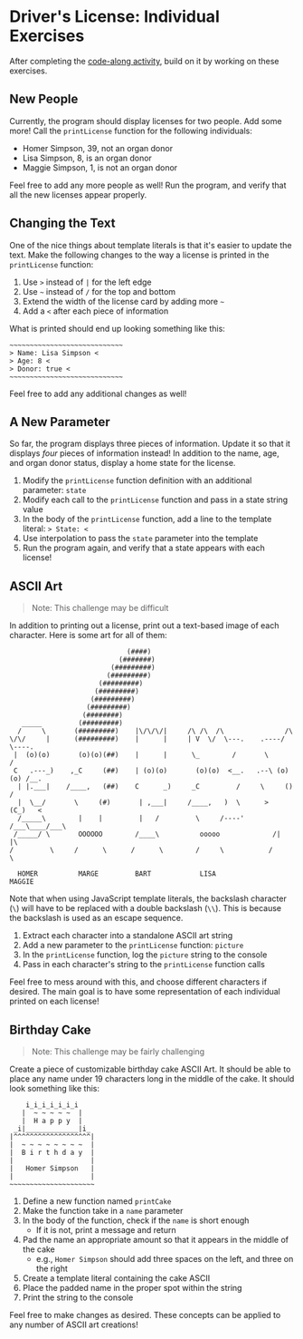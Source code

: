 # Driver's License: Individual Exercises
After completing the [code-along activity](DriversLicenseCodeAlong.md), build on it by working on these exercises.

## New People
Currently, the program should display licenses for two people. Add some more! Call the `printLicense` function for the following individuals:

- Homer Simpson, 39, not an organ donor
- Lisa Simpson, 8, is an organ donor
- Maggie Simpson, 1, is not an organ donor

Feel free to add any more people as well! Run the program, and verify that all the new licenses appear properly.

## Changing the Text
One of the nice things about template literals is that it's easier to update the text. Make the following changes to the way a license is printed in the `printLicense` function:

1. Use `>` instead of `|` for the left edge
1. Use `~` instead of `/` for the top and bottom
1. Extend the width of the license card by adding more `~`
1. Add a `<` after each piece of information

What is printed should end up looking something like this:

```
~~~~~~~~~~~~~~~~~~~~~~~~~~~~
> Name: Lisa Simpson <
> Age: 8 <
> Donor: true <
~~~~~~~~~~~~~~~~~~~~~~~~~~~~
```

Feel free to add any additional changes as well!

## A New Parameter
So far, the program displays three pieces of information. Update it so that it displays _four_ pieces of information instead! In addition to the name, age, and organ donor status, display a home state for the license.

1. Modify the `printLicense` function definition with an additional parameter: `state`
1. Modify each call to the `printLicense` function and pass in a state string value
1. In the body of the `printLicense` function, add a line to the template literal:
    `> State: <`
1. Use interpolation to pass the `state` parameter into the template
1. Run the program again, and verify that a state appears with each license!

## ASCII Art
>Note: This challenge may be difficult

In addition to printing out a license, print out a text-based image of each character. Here is some art for all of them:

```
                             (####)
                           (#######)
                         (#########)
                        (#########)
                      (#########)
                     (#########)
                    (#########)
                   (#########)
                  (########)
   _____         (#########)
  /     \       (#########)    |\/\/\/|     /\ /\  /\               /\
\/\/     |      (#########)    |      |     | V  \/  \---.    .----/  \----.
 |  (o)(o)       (o)(o)(##)    |      |      \_        /       \          /
 C   .---_)    ,_C     (##)    | (o)(o)       (o)(o)  <__.   .--\ (o)(o) /__.
  | |.___|    /____,   (##)    C      _)     _C         /     \     ()     /
  |  \__/       \     (#)       | ,___|     /____,   )  \      >   (C_)   <
  /_____\        |    |         |   /         \     /----'    /___\____/___\
 /_____/ \       OOOOOO        /____\          ooooo             /|    |\
/         \     /      \      /      \        /     \           /        \

  HOMER          MARGE         BART            LISA               MAGGIE
```

Note that when using JavaScript template literals, the backslash character (`\`) will have to be replaced with a double backslash (`\\`). This is because the backslash is used as an escape sequence.

1. Extract each character into a standalone ASCII art string
1. Add a new parameter to the `printLicense` function: `picture`
1. In the `printLicense` function, log the `picture` string to the console
1. Pass in each character's string to the `printLicense` function calls

Feel free to mess around with this, and choose different characters if desired. The main goal is to have some representation of each individual printed on each license!

## Birthday Cake
>Note: This challenge may be fairly challenging

Create a piece of customizable birthday cake ASCII Art. It should be able to place any name under 19 characters long in the middle of the cake. It should look something like this:

```
    i_i_i_i_i_i_i    
   |  ~ ~ ~ ~ ~  |   
   |  H a p p y  |   
 _i|_____________|i_ 
|^^^^^^^^^^^^^^^^^^^|
|  ~ ~ ~ ~ ~ ~ ~ ~  |
|  B i r t h d a y  |
|                   |
|   Homer Simpson   |
|                   |
~~~~~~~~~~~~~~~~~~~~~
```

1. Define a new function named `printCake`
1. Make the function take in a `name` parameter
1. In the body of the function, check if the `name` is short enough
    - If it is not, print a message and return
1. Pad the name an appropriate amount so that it appears in the middle of the cake
    - e.g., `Homer Simpson` should add three spaces on the left, and three on the right
1. Create a template literal containing the cake ASCII
1. Place the padded name in the proper spot within the string
1. Print the string to the console

Feel free to make changes as desired. These concepts can be applied to any number of ASCII art creations!